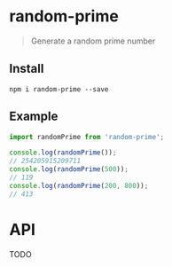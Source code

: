 # random-prime

> Generate a random prime number

## Install
```
npm i random-prime --save
```

## Example
```javascript
import randomPrime from 'random-prime';

console.log(randomPrime());
// 254205915209711
console.log(randomPrime(500));
// 119
console.log(randomPrime(200, 800));
// 413
```

# API
TODO